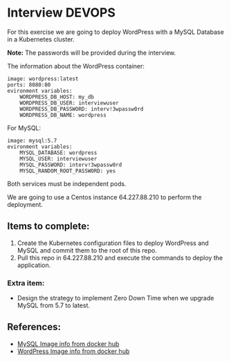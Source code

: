 
# Interview DEVOPS

For this exercise we are going to deploy WordPress with a MySQL Database in a Kubernetes cluster.

**Note:** The passwords will be provided during the interview.

The information about the WordPress container:

    image: wordpress:latest
    ports: 8080:80
    evironment variables:
	    WORDPRESS_DB_HOST: my_db
	    WORDPRESS_DB_USER: interviewuser
	    WORDPRESS_DB_PASSWORD: interv!3wpassw0rd
	    WORDPRESS_DB_NAME: wordpress
    
  For MySQL:
  
    image: mysql:5.7
    evironment variables:
	    MYSQL_DATABASE: wordpress
	    MYSQL_USER: interviewuser
	    MYSQL_PASSWORD: interv!3wpassw0rd
	    MYSQL_RANDOM_ROOT_PASSWORD: yes

Both services must be independent pods.

We are going to use a Centos instance 64.227.88.210 to perform the deployment.

## Items to complete:

 1. Create the Kubernetes configuration files to deploy WordPress and MySQL and commit them to the root of this repo.
 2. Pull this repo in 64.227.88.210 and execute the commands to deploy the application.

### Extra item:

 - Design the strategy to implement Zero Down Time when we upgrade MySQL from 5.7 to latest.

## References:

 - [MySQL Image info from docker hub](https://hub.docker.com/_/mysql?tab=description)
 - [WordPress Image info from docker hub](https://hub.docker.com/_/wordpress)


